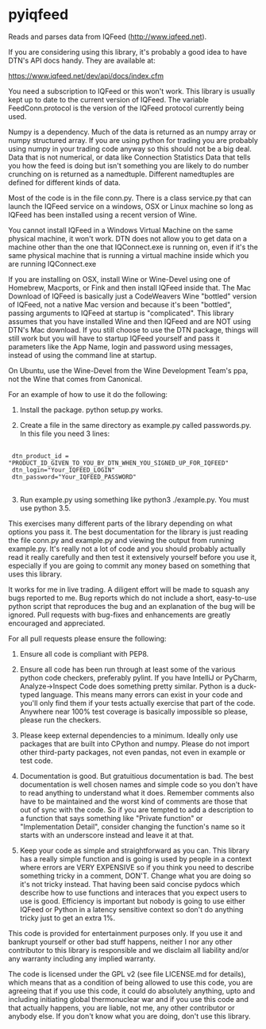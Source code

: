 # pyiqfeed 

Reads and parses data from IQFeed (http://www.iqfeed.net).

If you are considering using this library, it's probably a good idea
to have DTN's API docs handy. They are available at:

https://www.iqfeed.net/dev/api/docs/index.cfm

You need a subscription to IQFeed or this won't work. This library is
usually kept up to date to the current version of IQFeed. The variable
FeedConn.protocol is the version of the IQFeed protocol currently being
used.

Numpy is a dependency. Much of the data is returned as an numpy array
or numpy structured array. If you are using python for trading you are
probably using numpy in your trading code anyway so this should not be
a big deal. Data that is not numerical, or data like Connection
Statistics Data that tells you how the feed is doing but isn't something
you are likely to do number crunching on is returned as a namedtuple.
Different namedtuples are defined for different kinds of data.

Most of the code is in the file conn.py. There is a class service.py
that can launch the IQFeed service on a windows, OSX or Linux 
machine so long as IQFeed has been installed using a recent version of
Wine.

You cannot install IQFeed in a Windows Virtual Machine on the same
physical machine, it won't work. DTN does not allow you to get data on a
machine other than the one that IQConnect.exe is running on, even if it's
the same physical machine that is running a virtual machine inside which you
are running IQConnect.exe

If you are installing on OSX, install Wine or Wine-Devel using one of
Homebrew, Macports, or Fink and then install IQFeed inside that. The Mac
Download of IQFeed is basically just a CodeWeavers Wine "bottled" version
of IQFeed, not a native Mac version and because it's been "bottled", passing
arguments to IQFeed at startup is "complicated". This library assumes that
you have installed Wine and then IQFeed and are NOT using DTN's Mac download.
If you still choose to use the DTN package, things will still work but you
will have to startup IQFeed yourself and pass it parameters like the App Name,
login and password using messages, instead of using the command line at
startup.

On Ubuntu, use the Wine-Devel from the Wine Development Team's ppa, not the
Wine that comes from Canonical.

For an example of how to use it do the following:

1. Install the package. python setup.py works.

2. Create a file in the same directory as example.py called passwords.py.
In this file you need 3 lines:

<pre> <code>
 dtn_product_id = "PRODUCT_ID_GIVEN_TO_YOU_BY_DTN_WHEN_YOU_SIGNED_UP_FOR_IQFEED"
 dtn_login="Your_IQFEED_LOGIN"
 dtn_password="Your_IQFEED_PASSWORD"
 </code> </pre>
 
3. Run example.py using something like python3 ./example.py. You must use
python 3.5.

This exercises many different parts of the library depending on what options
you pass it. The best documentation for the library is just reading the file
conn.py and example.py and viewing the output from running example.py. It's
really not a lot of code and you should probably actually read it really
carefully and then test it extensively yourself before you use it, especially
if you are going to commit any money based on something that uses this library.

It works for me in live trading. A diligent effort will be made to
squash any bugs reported to me. Bug reports which do not include a short,
easy-to-use python script that reproduces the bug and an explanation of
the bug will be ignored. Pull requests with bug-fixes and enhancements
are greatly encouraged and appreciated.

For all pull requests please ensure the following:

1. Ensure all code is compliant with PEP8.

2. Ensure all code has been run through at least some of the various python
 code checkers, preferably pylint. If you have IntelliJ or PyCharm, 
 Analyze->Inspect Code does something pretty similar. Python is a duck-typed
 language. This means many errors can exist in your code and you'll only
 find them if your tests actually exercise that part of the code.  Anywhere
 near 100% test coverage is basically impossible so please, please run the
 checkers.

3. Please keep external dependencies to a minimum. Ideally only use packages
 that are built into CPython and numpy. Please do not import other third-party
 packages, not even pandas, not even in example or test code.

4. Documentation is good. But gratuitious documentation is bad. The best
 documentation is well chosen names and simple code so you don't have to read
 anything to understand what it does. Remember comments also have to be
 maintained and the worst kind of comments are those that out of sync with the
 code. So if you are tempted to add a description to a function that says
 something like "Private function" or "Implementation Detail", consider
 changing the function's name so it starts with an underscore instead and
 leave it at that.
 
 5. Keep your code as simple and straightforward as you can. This library has
 a really simple function and is going is used by people in a context where
 errors are VERY EXPENSIVE so if you think you need to describe something
 tricky in a comment, DON'T. Change what you are doing so it's not tricky
 instead. That having been said concise pydocs which describe how to use
 functions and interaces that you expect users to use is good. Efficiency
 is important but nobody is going to use either IQFeed or Python in a latency
 sensitive context so don't do anything tricky just to get an extra 1%.
 
This code is provided for entertainment purposes only.  If you use it and
bankrupt yourself or other bad stuff happens, neither I nor any other
contributor to this library is responsible and we disclaim all liability
and/or any warranty including any implied warranty.

The code is licensed under the GPL v2 (see file LICENSE.md for details), which
means that as a condition of being allowed to use this code, you are agreeing
that if you use this code, it could do absolutely anything, upto and including
initiating global thermonuclear war and if you use this code and that actually
happens, you are liable, not me, any other contributor or anybody else. If you
don't know what you are doing, don't use this library.

